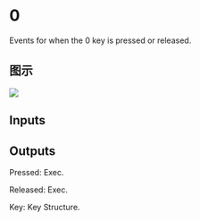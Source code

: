 # 0

Events for when the 0 key is pressed or released.

## 图示

![]($-20221218-19245679.png)

## Inputs

## Outputs

Pressed: Exec.

Released: Exec.

Key: Key Structure.

